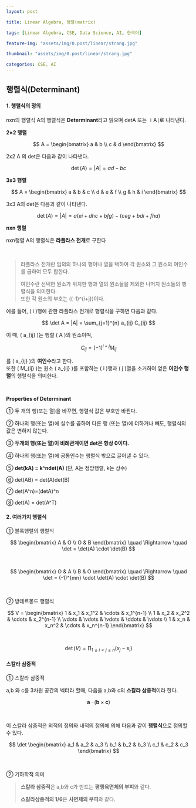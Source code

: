```yaml
---
layout: post

title: Linear Algebra, 행렬(matrix)

tags: [Linear Algebra, CSE, Data Science, AI, 한국어]

feature-img: "assets/img/0.post/linear/strang.jpg"

thumbnail: "assets/img/0.post/linear/strang.jpg"

categories: CSE, AI
---
```


## 행렬식(Determinant)

#### 1. 행렬식의 정의

nxn의 행렬식 A의 행렬식은 **Determinant**라고 읽으며 detA 또는 ∣A∣로 나타낸다.<br>

**2×2 행렬**

$$
A =
\begin{bmatrix}
a & b \\
c & d
\end{bmatrix}
$$

2x2 A 의 det은 다음과 같이 나타낸다.

$$
\det(A) = |A| = ad - bc
$$

**3x3 행렬**

$$
 A =
\begin{bmatrix}
a & b & c \\
d & e & f \\
g & h & i
\end{bmatrix}
$$

3x3 A의 det은 다음과 같이 나타낸다.

$$
\det(A) = |A| = a(ei + dhc + bfg) - (ceg + bdi + fha)
$$

**nxn 행렬**<br>

nxn행렬 A의 행렬식은 **라플라스 전개**로 구한다

<br>

> 라플라스 전개란 임의의 하나의 행이나 열을 택하여 각 원소와 그 원소의 여인수를 곱하여 모두 합한다. <br>
> 
> 여인수란 선택한 원소가 위치한 행과 열의 원소들을 제외한 나머지 원소들의 행렬식을 의미한다. <br>
> 또한 각 원소의 부호는 \((-1)^{i+j}\)이다.

예를 들어, \( i \)행에 관한 라플라스 전개로 행렬식을 구하면 다음과 같다.

$$
\det A = |A| = \sum_{j=1}^{n} a_{ij} C_{ij}
$$

이 때, \( a_{ij} \)는 행렬 \( A \)의 원소이며,

$$
C_{ij} = (-1)^{i+j} M_{ij}
$$

를 \( a_{ij} \)의 **여인수**라고 한다. <br>
또한 \( M_{ij} \)는 원소 \( a_{ij} \)를 포함하는 \( i \)행과 \( j \)열을 소거하여 얻은 **여인수 행렬**의 행렬식을 의미한다.

<br>

**Properties of Determinant**

① 두 개의 행(또는 열)을 바꾸면, 행렬식 값은 부호만 바뀐다. <br>

② 하나의 행(또는 열)에 실수를 곱하여 다른 행 (또는 열)에 더하거나 빼도, 행렬식의 값은 변하지 않는다. <br>

③ **두개의 행(또는 열)이 비례관계이면 det은 항상 0이다.**

④ 하나의 행(또는 열)에 공통인수는 행렬식 밖으로 끌어낼 수 있다.

⑤ **det(kA) = k^ndet(A)** (단, A는 정방행렬, k는 상수)

⑥ det(AB) = det(A)det(B)

⑦ det(A^n)=(detA)^n

⑧ det(A) = det(A^T)

#### 2. 여러가지 행렬식

① 블록행렬의 행렬식

$$
\begin{bmatrix}
A & O \\
O & B
\end{bmatrix}
\quad \Rightarrow \quad
\det =
\det(A) \cdot \det(B)
$$

<br>

$$
\begin{bmatrix}
O & A \\
B & O
\end{bmatrix}
\quad \Rightarrow \quad
\det = (-1)^{mn} \cdot \det(A) \cdot \det(B)
$$

<br>

② 방데르몽드 행렬식

$$
V =
\begin{bmatrix}
1 & x_1 & x_1^2 & \cdots & x_1^{n-1} \\
1 & x_2 & x_2^2 & \cdots & x_2^{n-1} \\
\vdots & \vdots & \vdots & \ddots & \vdots \\
1 & x_n & x_n^2 & \cdots & x_n^{n-1}
\end{bmatrix}
$$

<br>

$$
\det(V) = \prod_{1 \le i < j \le n} (x_j - x_i)
$$

#### 스칼라 삼중적

① 스칼라 삼중적

a,b 와 c를 3차원 공간의 벡터라 할때, 다음을 a,b와 c의 **스칼라 삼중적**이라 한다.

$$
\mathbf{a} \cdot (\mathbf{b} \times \mathbf{c})
$$

<br>

이 스칼라 삼중적은 외적의 정의와 내적의 정의에 의해 다음과 같이 **행렬식**으로 정의할 수 있다.

$$
\det \begin{bmatrix}
a_1 & a_2 & a_3 \\
b_1 & b_2 & b_3 \\
c_1 & c_2 & c_3
\end{bmatrix}
$$

<br>

② 기하학적 의미

> **스칼라 삼중적**은 a,b와 c가 만드는 **평행육면체의 부피**와 같다.
> 
> **스칼라삼중적의 1/6**은 **사면체의 부피**와 같다.